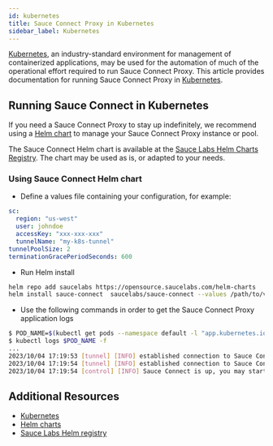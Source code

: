 ```yaml
---
id: kubernetes
title: Sauce Connect Proxy in Kubernetes
sidebar_label: Kubernetes
---
```


[Kubernetes](https://kubernetes.io/), an industry-standard environment for management of containerized applications, may be used for the automation of much of the operational effort required to run Sauce Connect Proxy.
This article provides documentation for running Sauce Connect Proxy in [Kubernetes](https://kubernetes.io/).

## Running Sauce Connect in Kubernetes

If you need a Sauce Connect Proxy to stay up indefinitely, we recommend using a [Helm chart](https://helm.sh/docs/topics/charts/) to manage your Sauce Connect Proxy instance or pool.

The Sauce Connect Helm chart is available at the [Sauce Labs Helm Charts Registry](https://opensource.saucelabs.com/helm-charts/). The chart may be used as is, or adapted to your needs.

### Using Sauce Connect Helm chart

- Define a values file containing your configuration, for example:

```yaml
sc:
  region: "us-west"
  user: johndoe
  accessKey: "xxx-xxx-xxx"
  tunnelName: "my-k8s-tunnel"
tunnelPoolSize: 2
terminationGracePeriodSeconds: 600
```

- Run Helm install

```bash title="helm install"
helm repo add saucelabs https://opensource.saucelabs.com/helm-charts
helm install sauce-connect  saucelabs/sauce-connect --values /path/to/values.yaml
```

- Use the following commands in order to get the Sauce Connect Proxy application logs

```bash title="SC logs"
$ POD_NAME=$(kubectl get pods --namespace default -l "app.kubernetes.io/name=sauce-connect,app.kubernetes.io/instance=sauce-connect" -o jsonpath="{.items[0].metadata.name}")
$ kubectl logs $POD_NAME -f
...
2023/10/04 17:19:53 [tunnel] [INFO] established connection to Sauce Connect server active=1/2
2023/10/04 17:19:54 [tunnel] [INFO] established connection to Sauce Connect server active=2/2
2023/10/04 17:19:54 [control] [INFO] Sauce Connect is up, you may start your tests
```

## Additional Resources

- [Kubernetes](https://kubernetes.io)
- [Helm charts](https://helm.sh/docs/topics/charts/)
- [Sauce Labs Helm registry](https://opensource.saucelabs.com/helm-charts/)
